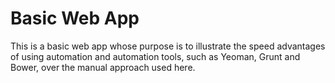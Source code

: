 # Basic Web App

This is a basic web app whose purpose is to illustrate the speed advantages of using automation and automation tools, such as Yeoman, Grunt and Bower, over the manual approach used here.


